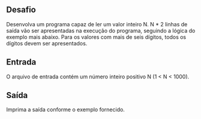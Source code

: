 ## Desafio

Desenvolva um programa capaz de ler um valor inteiro N. N * 2 linhas de saída
vão ser apresentadas na execução do programa, seguindo a lógica do exemplo
mais abaixo. Para os valores com mais de seis dígitos, todos os dígitos devem
ser apresentados.

## Entrada


O arquivo de entrada contém um número inteiro positivo N (1 < N < 1000).


## Saída

Imprima a saída conforme o exemplo fornecido.